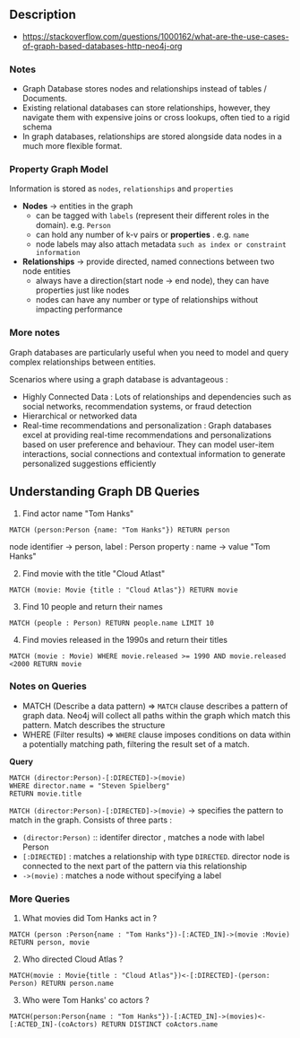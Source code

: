 ## Description

* https://stackoverflow.com/questions/1000162/what-are-the-use-cases-of-graph-based-databases-http-neo4j-org

### Notes
* Graph Database stores nodes and relationships instead of tables / Documents.
* Existing relational databases can store relationships, however, they navigate them with expensive joins
or cross lookups, often tied to a rigid schema 
* In graph databases, relationships are stored alongside data nodes in a much more flexible format.

### Property Graph Model
Information is stored as `nodes`, `relationships` and `properties`
* **Nodes** -> entities in the graph
  * can be tagged with `labels` (represent their different roles in the domain). e.g. `Person`
  * can hold any number of k-v pairs or **properties** . e.g. `name`
  * node labels may also attach metadata `such as index or constraint information`
* **Relationships** -> provide directed, named connections between two node entities
  * always have a direction(start node -> end node), they can have properties just like nodes 
  * nodes can have any number or type of relationships without impacting performance

### More notes

Graph databases are particularly useful when you need to model and query complex relationships between entities.

Scenarios where using a graph database is advantageous :
* Highly Connected Data : Lots of relationships and dependencies such as social networks, recommendation systems,
or fraud detection 
* Hierarchical or networked data 
* Real-time recommendations and personalization : Graph databases excel at providing real-time recommendations and personalizations
based on user preference and behaviour. They can model user-item interactions, social connections and contextual information to generate
personalized suggestions efficiently

## Understanding Graph DB Queries 
1. Find actor name "Tom Hanks"
```
MATCH (person:Person {name: "Tom Hanks"}) RETURN person
```

node identifier -> person, label : Person 
property : name -> value "Tom Hanks"

2. Find movie with the title "Cloud Atlast"
```
MATCH (movie: Movie {title : "Cloud Atlas"}) RETURN movie
```

3. Find 10 people and return their names
```
MATCH (people : Person) RETURN people.name LIMIT 10
```

4. Find movies released in the 1990s and return their titles 
```
MATCH (movie : Movie) WHERE movie.released >= 1990 AND movie.released <2000 RETURN movie
```

### Notes on Queries 
* MATCH (Describe a data pattern) => `MATCH` clause describes a pattern of graph data. Neo4j will collect all paths within
the graph which match this pattern. Match describes the structure
* WHERE (Filter results) => `WHERE` clause imposes conditions on data within a potentially matching path, filtering the result 
set of a match. 

**Query**
```
MATCH (director:Person)-[:DIRECTED]->(movie)
WHERE director.name = "Steven Spielberg"
RETURN movie.title
```

`MATCH (director:Person)-[:DIRECTED]->(movie)` -> specifies the pattern to match in the graph.
Consists of three parts :
* `(director:Person)` :: identifer director , matches a node with label Person
* `[:DIRECTED]` : matches a relationship with type `DIRECTED`. director node is connected to the next part of 
the pattern via this relationship
* `->(movie)` : matches a node without specifying a label

### More Queries 

1. What movies did Tom Hanks act in ?
```
MATCH (person :Person{name : "Tom Hanks"})-[:ACTED_IN]->(movie :Movie) RETURN person, movie
```

2. Who directed Cloud Atlas ?
```
MATCH(movie : Movie{title : "Cloud Atlas"})<-[:DIRECTED]-(person: Person) RETURN person.name
```

3. Who were Tom Hanks' co actors ?
```
MATCH(person:Person{name : "Tom Hanks"})-[:ACTED_IN]->(movies)<-[:ACTED_IN]-(coActors) RETURN DISTINCT coActors.name
```